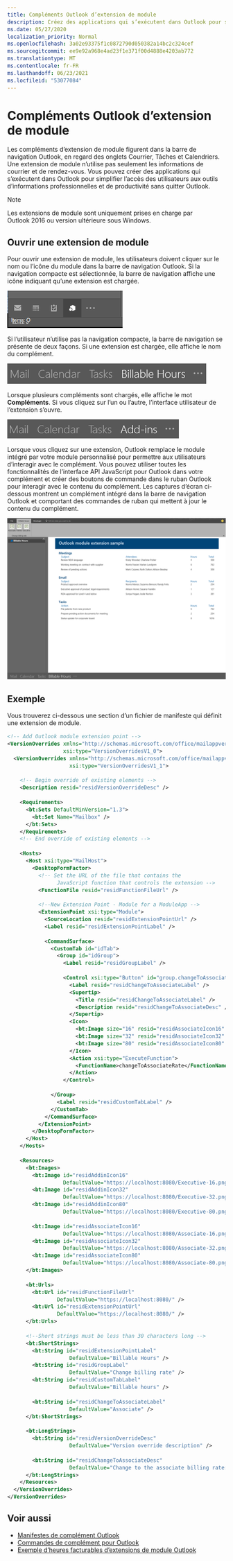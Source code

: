 ```yaml
---
title: Compléments Outlook d’extension de module
description: Créez des applications qui s’exécutent dans Outlook pour simplifier l’accès des utilisateurs aux outils d’informations professionnelles et de productivité sans quitter Outlook.
ms.date: 05/27/2020
localization_priority: Normal
ms.openlocfilehash: 3a02e93375f1c0872790d050382a14bc2c324cef
ms.sourcegitcommit: ee9e92a968e4ad23f1e371f00d4888e4203ab772
ms.translationtype: MT
ms.contentlocale: fr-FR
ms.lasthandoff: 06/23/2021
ms.locfileid: "53077084"
---
```

# <a name="module-extension-outlook-add-ins"></a>Compléments Outlook d’extension de module

Les compléments d’extension de module figurent dans la barre de navigation Outlook, en regard des onglets Courrier, Tâches et Calendriers. Une extension de module n’utilise pas seulement les informations de courrier et de rendez-vous. Vous pouvez créer des applications qui s’exécutent dans Outlook pour simplifier l’accès des utilisateurs aux outils d’informations professionnelles et de productivité sans quitter Outlook.

> [!NOTE]
> Les extensions de module sont uniquement prises en charge par Outlook 2016 ou version ultérieure sous Windows.  

## <a name="open-a-module-extension"></a>Ouvrir une extension de module

Pour ouvrir une extension de module, les utilisateurs doivent cliquer sur le nom ou l’icône du module dans la barre de navigation Outlook. Si la navigation compacte est sélectionnée, la barre de navigation affiche une icône indiquant qu’une extension est chargée.

![Affiche la barre de navigation compacte lorsqu’une extension de module est chargée dans Outlook.](../images/outlook-module-navigationbar-compact.png)

Si l’utilisateur n’utilise pas la navigation compacte, la barre de navigation se présente de deux façons. Si une extension est chargée, elle affiche le nom du complément.

![Affiche la barre de navigation développée lorsqu’une extension de module est chargée dans Outlook.](../images/outlook-module-navigationbar-one.png)

Lorsque plusieurs compléments sont chargés, elle affiche le mot **Compléments**. Si vous cliquez sur l’un ou l’autre, l’interface utilisateur de l’extension s’ouvre.

![Affiche la barre de navigation développée lorsque plusieurs extensions de module sont chargées dans Outlook.](../images/outlook-module-navigationbar-more.png)

Lorsque vous cliquez sur une extension, Outlook remplace le module intégré par votre module personnalisé pour permettre aux utilisateurs d’interagir avec le complément. Vous pouvez utiliser toutes les fonctionnalités de l’interface API JavaScript pour Outlook dans votre complément et créer des boutons de commande dans le ruban Outlook pour interagir avec le contenu du complément. Les captures d’écran ci-dessous montrent un complément intégré dans la barre de navigation Outlook et comportant des commandes de ruban qui mettent à jour le contenu du complément.

![Affiche l’interface utilisateur d’une extension de module.](../images/outlook-module-extension.png)

## <a name="example"></a>Exemple

Vous trouverez ci-dessous une section d’un fichier de manifeste qui définit une extension de module.

```xml
<!-- Add Outlook module extension point -->
<VersionOverrides xmlns="http://schemas.microsoft.com/office/mailappversionoverrides"
                  xsi:type="VersionOverridesV1_0">
  <VersionOverrides xmlns="http://schemas.microsoft.com/office/mailappversionoverrides/1.1"
                    xsi:type="VersionOverridesV1_1">

    <!-- Begin override of existing elements -->
    <Description resid="residVersionOverrideDesc" />

    <Requirements>
      <bt:Sets DefaultMinVersion="1.3">
        <bt:Set Name="Mailbox" />
      </bt:Sets>
    </Requirements>
    <!-- End override of existing elements -->

    <Hosts>
      <Host xsi:type="MailHost">
        <DesktopFormFactor>
          <!-- Set the URL of the file that contains the
                JavaScript function that controls the extension -->
          <FunctionFile resid="residFunctionFileUrl" />

          <!--New Extension Point - Module for a ModuleApp -->
          <ExtensionPoint xsi:type="Module">
            <SourceLocation resid="residExtensionPointUrl" />
            <Label resid="residExtensionPointLabel" />

            <CommandSurface>
              <CustomTab id="idTab">
                <Group id="idGroup">
                  <Label resid="residGroupLabel" />

                  <Control xsi:type="Button" id="group.changeToAssociate">
                    <Label resid="residChangeToAssociateLabel" />
                    <Supertip>
                      <Title resid="residChangeToAssociateLabel" />
                      <Description resid="residChangeToAssociateDesc" />
                    </Supertip>
                    <Icon>
                      <bt:Image size="16" resid="residAssociateIcon16" />
                      <bt:Image size="32" resid="residAssociateIcon32" />
                      <bt:Image size="80" resid="residAssociateIcon80" />
                    </Icon>
                    <Action xsi:type="ExecuteFunction">
                      <FunctionName>changeToAssociateRate</FunctionName>
                    </Action>
                  </Control>
                  
              </Group>
                <Label resid="residCustomTabLabel" />
              </CustomTab>
            </CommandSurface>
          </ExtensionPoint>
        </DesktopFormFactor>
      </Host>
    </Hosts>

    <Resources>
      <bt:Images>
        <bt:Image id="residAddinIcon16" 
                  DefaultValue="https://localhost:8080/Executive-16.png" />
        <bt:Image id="residAddinIcon32" 
                  DefaultValue="https://localhost:8080/Executive-32.png" />
        <bt:Image id="residAddinIcon80" 
                  DefaultValue="https://localhost:8080/Executive-80.png" />
      
        <bt:Image id="residAssociateIcon16" 
                  DefaultValue="https://localhost:8080/Associate-16.png" />
        <bt:Image id="residAssociateIcon32" 
                  DefaultValue="https://localhost:8080/Associate-32.png" />
        <bt:Image id="residAssociateIcon80" 
                  DefaultValue="https://localhost:8080/Associate-80.png" />
      </bt:Images>

      <bt:Urls>
        <bt:Url id="residFunctionFileUrl" 
                DefaultValue="https://localhost:8080/" />
        <bt:Url id="residExtensionPointUrl" 
                DefaultValue="https://localhost:8080/" />
      </bt:Urls>

      <!--Short strings must be less than 30 characters long -->
      <bt:ShortStrings>
        <bt:String id="residExtensionPointLabel" 
                    DefaultValue="Billable Hours" />
        <bt:String id="residGroupLabel" 
                    DefaultValue="Change billing rate" />
        <bt:String id="residCustomTabLabel" 
                    DefaultValue="Billable hours" />

        <bt:String id="residChangeToAssociateLabel" 
                    DefaultValue="Associate" />
      </bt:ShortStrings>

      <bt:LongStrings>
        <bt:String id="residVersionOverrideDesc" 
                    DefaultValue="Version override description" />

        <bt:String id="residChangeToAssociateDesc" 
                    DefaultValue="Change to the associate billing rate: $127/hr" />
      </bt:LongStrings>
    </Resources>
  </VersionOverrides>
</VersionOverrides>
```

## <a name="see-also"></a>Voir aussi

- [Manifestes de complément Outlook](manifests.md)
- [Commandes de complément pour Outlook](add-in-commands-for-outlook.md)
- [Exemple d’heures facturables d’extensions de module Outlook](https://github.com/OfficeDev/Outlook-Add-in-JavaScript-ModuleExtension)
